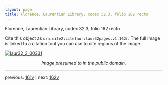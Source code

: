 ```yaml
---
layout: page
title: Florence, Laurentian Library, codex 32.3, folio 162 recto
---
```


Florence, Laurentian Library, codex 32.3, folio 162 recto

Cite this object as `urn:cite2:citelaur:laur32pages.v1:162r`.  The full image is linked to a citation tool you can use to cite regions of the image.

[![laur32_3_00331](http://www.homermultitext.org/iipsrv?IIIF=/project/homer/pyramidal/deepzoom/citelaur/laur32imgs/v1/laur32_3_00331.tif/full/800,/0/default.jpg)](http://www.homermultitext.org/ict2/?urn=urn:cite2:citelaur:laur32imgs.v1:laur32_3_00331) 

<p style="text-align: center; font-style: italic;">Image presumed to in the public domain.</p>

---

previous: [161v](../161v/) | next: [162v](../162v/)